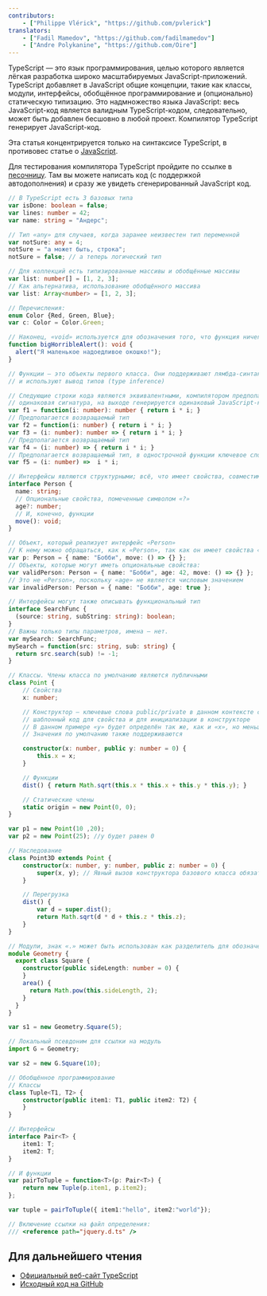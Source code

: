 ```yaml
---
contributors:
    - ["Philippe Vlérick", "https://github.com/pvlerick"]
translators:
    - ["Fadil Mamedov", "https://github.com/fadilmamedov"]
    - ["Andre Polykanine", "https://github.com/Oire"]
---
```


TypeScript — это язык программирования, целью которого является лёгкая разработка широко масштабируемых JavaScript-приложений.
TypeScript добавляет в JavaScript общие концепции, такие как классы, модули, интерфейсы, обобщённое программирование и (опционально) статическую типизацию.
Это надмножество языка JavaScript: весь JavaScript-код является валидным TypeScript-кодом, следовательно, может быть добавлен бесшовно в любой проект.
Компилятор TypeScript генерирует JavaScript-код.

Эта статья концентрируется только на синтаксисе TypeScript, в противовес статье о [JavaScript](../javascript/).

Для тестирования компилятора TypeScript пройдите по ссылке в [песочницу](https://www.typescriptlang.org/Playground).
Там вы можете написать код (с поддержкой автодополнения) и сразу же увидеть сгенерированный JavaScript код.

```ts
// В TypeScript есть 3 базовых типа
var isDone: boolean = false;
var lines: number = 42;
var name: string = "Андерс";

// Тип «any» для случаев, когда заранее неизвестен тип переменной
var notSure: any = 4;
notSure = "а может быть, строка";
notSure = false; // а теперь логический тип

// Для коллекций есть типизированные массивы и обобщённые массивы
var list: number[] = [1, 2, 3];
// Как альтернатива, использование обобщённого массива
var list: Array<number> = [1, 2, 3];

// Перечисления:
enum Color {Red, Green, Blue};
var c: Color = Color.Green;

// Наконец, «void» используется для обозначения того, что функция ничего не возвращает
function bigHorribleAlert(): void {
  alert("Я маленькое надоедливое окошко!");
}

// Функции — это объекты первого класса. Они поддерживают лямбда-синтаксис (=>)
// и используют вывод типов (type inference)

// Следующие строки кода являются эквивалентными, компилятором предполагается
// одинаковая сигнатура, на выходе генерируется одинаковый JavaScript-код
var f1 = function(i: number): number { return i * i; }
// Предполагается возвращаемый тип
var f2 = function(i: number) { return i * i; }
var f3 = (i: number): number => { return i * i; }
// Предполагается возвращаемый тип
var f4 = (i: number) => { return i * i; }
// Предполагается возвращаемый тип, в однострочной функции ключевое слово «return» не нужно
var f5 = (i: number) =>  i * i;

// Интерфейсы являются структурными; всё, что имеет свойства, совместимо с интерфейсом
interface Person {
  name: string;
  // Опциональные свойства, помеченные символом «?»
  age?: number;
  // И, конечно, функции
  move(): void;
}

// Объект, который реализует интерфейс «Person»
// К нему можно обращаться, как к «Person», так как он имеет свойства «name» и «move»
var p: Person = { name: "Бобби", move: () => {} };
// Объекты, которые могут иметь опциональные свойства:
var validPerson: Person = { name: "Бобби", age: 42, move: () => {} };
// Это не «Person», поскольку «age» не является числовым значением
var invalidPerson: Person = { name: "Бобби", age: true };

// Интерфейсы могут также описывать функциональный тип
interface SearchFunc {
  (source: string, subString: string): boolean;
}
// Важны только типы параметров, имена — нет.
var mySearch: SearchFunc;
mySearch = function(src: string, sub: string) {
  return src.search(sub) != -1;
}

// Классы. Члены класса по умолчанию являются публичными
class Point {
    // Свойства
    x: number;

    // Конструктор — ключевые слова public/private в данном контексте сгенерируют
    // шаблонный код для свойства и для инициализации в конструкторе
    // В данном примере «y» будет определён так же, как и «x», но меньшим количеством кода
    // Значения по умолчанию также поддерживаются

    constructor(x: number, public y: number = 0) {
        this.x = x;
    }

    // Функции
    dist() { return Math.sqrt(this.x * this.x + this.y * this.y); }

    // Статические члены
    static origin = new Point(0, 0);
}

var p1 = new Point(10 ,20);
var p2 = new Point(25); //y будет равен 0

// Наследование
class Point3D extends Point {
    constructor(x: number, y: number, public z: number = 0) {
        super(x, y); // Явный вызов конструктора базового класса обязателен
    }

    // Перегрузка
    dist() {
        var d = super.dist();
        return Math.sqrt(d * d + this.z * this.z);
    }
}

// Модули, знак «.» может быть использован как разделитель для обозначения подмодулей
module Geometry {
  export class Square {
    constructor(public sideLength: number = 0) {
    }
    area() {
      return Math.pow(this.sideLength, 2);
    }
  }
}

var s1 = new Geometry.Square(5);

// Локальный псевдоним для ссылки на модуль
import G = Geometry;

var s2 = new G.Square(10);

// Обобщённое программирование
// Классы
class Tuple<T1, T2> {
    constructor(public item1: T1, public item2: T2) {
    }
}

// Интерфейсы
interface Pair<T> {
    item1: T;
    item2: T;
}

// И функции
var pairToTuple = function<T>(p: Pair<T>) {
    return new Tuple(p.item1, p.item2);
};

var tuple = pairToTuple({ item1:"hello", item2:"world"});

// Включение ссылки на файл определения:
/// <reference path="jquery.d.ts" />
```

## Для дальнейшего чтения

* [Официальный веб-сайт TypeScript](https://www.typescriptlang.org/)
* [Исходный код на GitHub](https://github.com/microsoft/TypeScript)

